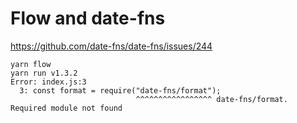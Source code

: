 # Flow and date-fns

https://github.com/date-fns/date-fns/issues/244

```
yarn flow
yarn run v1.3.2
Error: index.js:3
  3: const format = require("date-fns/format");
                            ^^^^^^^^^^^^^^^^^ date-fns/format. Required module not found
```